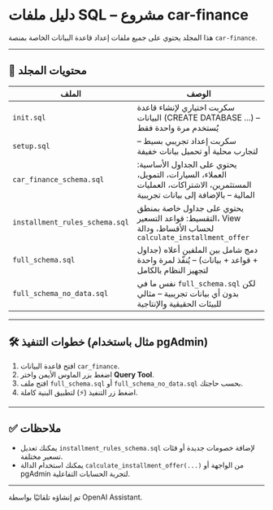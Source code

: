 # دليل ملفات SQL – مشروع car-finance

هذا المجلد يحتوي على جميع ملفات إعداد قاعدة البيانات الخاصة بمنصة `car-finance`.

---

## 📁 محتويات المجلد

| الملف                          | الوصف                                                                 |
|-------------------------------|------------------------------------------------------------------------|
| `init.sql`                    | سكربت اختياري لإنشاء قاعدة البيانات (CREATE DATABASE ...) – يُستخدم مرة واحدة فقط |
| `setup.sql`                   | سكربت إعداد تجريبي بسيط – لتجارب محلية أو تحميل بيانات خفيفة                                         |
| `car_finance_schema.sql`      | يحتوي على الجداول الأساسية: العملاء، السيارات، التمويل، المستثمرين، الاشتراكات، العمليات المالية – بالإضافة إلى بيانات تجريبية |
| `installment_rules_schema.sql`| يحتوي على جداول خاصة بمنطق التقسيط: قواعد التسعير، View لحساب الأقساط، ودالة `calculate_installment_offer` |
| `full_schema.sql`             | دمج شامل بين الملفين أعلاه (جداول + قواعد + بيانات) – يُنفّذ لمرة واحدة لتجهيز النظام بالكامل       |
| `full_schema_no_data.sql`     | نفس ما في `full_schema.sql` لكن بدون أي بيانات تجريبية – مثالي للبيئات الحقيقية والإنتاجية             |

---

## 🛠️ خطوات التنفيذ (مثال باستخدام pgAdmin)

1. افتح قاعدة البيانات `car_finance`.
2. اضغط بزر الماوس الأيمن واختر **Query Tool**.
3. افتح ملف `full_schema.sql` أو `full_schema_no_data.sql` بحسب حاجتك.
4. اضغط زر التنفيذ (⚡) لتطبيق البنية كاملة.

---

## ✅ ملاحظات
- يمكنك تعديل `installment_rules_schema.sql` لإضافة خصومات جديدة أو فئات تسعير مختلفة.
- يمكنك استخدام الدالة `calculate_installment_offer(...)` من الواجهة أو pgAdmin لتجربة الحسابات التفاعلية.

---

تم إنشاؤه تلقائيًا بواسطة OpenAI Assistant.